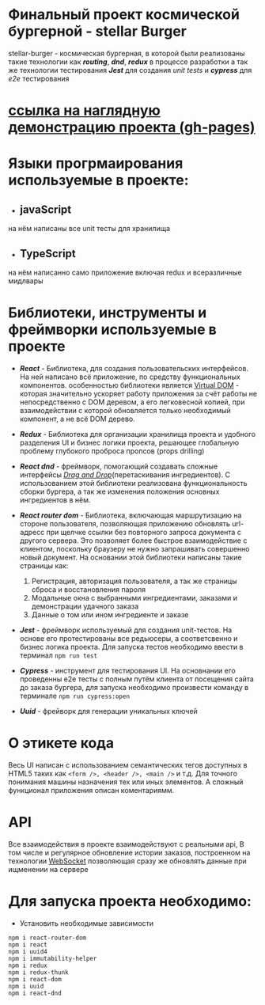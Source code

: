 # Финальный проект космической бургерной - stellar Burger
 stellar-burger - космическая бургерная, в которой были реализованы такие технологии как ***routing***, ***dnd***, ***redux*** в процессе разработки а так же технологии тестирования ***Jest*** для создания *unit tests* и ***cypress*** для *e2e* тестирования

# [ссылка на наглядную демонстрацию проекта (gh-pages)](https://gutardanya.github.io/react-stellar-burger/)
# Языки прогрмаирования используемые в проекте:
 + ## javaScript
  на нём написаны все unit тесты для хранилища
 + ## TypeScript
 на нём написанно само приложение включая redux и всеразличные мидлвары
  # Библиотеки, инструменты и фреймворки используемые в проекте
+ ***React*** - Библиотека, для создания пользовательских интерфейсов. На ней написано всё приложение, по средству функциональных компонентов. особенностью библиотеки является [ Virtual DOM](https://habr.com/ru/articles/256965/) - которая значительно ускоряет работу приложения за счёт работы не непосредственно с DOM деревом, а его легковесной копией, при взаимодействии с которой обновляется только необходимый компонент, а не всё DOM дерево.
  
+ ***Redux*** - Библиотека для организации хранилища проекта и удобного разделения UI и бизнес логики проекта, решающее глобальную проблему глубокого проброса пропсов (props drilling)

+ ***React dnd*** - фреймворк, помогающий создавать сложные интерфейсы *[Drag and Drop](https://ru.wikipedia.org/wiki/Drag-and-drop)*(перетаскивания ингредиентов). С использованием этой библиотеки реализована функциональность сборки бургера, а так же изменения положения основных ингредиентов в нём.

+ ***React router dom*** - Библиотека, включающая маршрутизацию на стороне пользователя, позволяющая приложению обновлять url-адресс при щелчке ссылки без повторного запроса документа с другого сервера. Это позволяет более быстрое взаимодействие с клиентом, поскольку браузеру не нужно запрашивать совершенно новый документ. На основании этой библиотеки написаны такие страницы как: 
  1) Регистрация, авторизация пользователя, а так же страницы сброса и восстановления пароля
  2) Модальные окна с выбранными ингредиентами, заказами и демонстрации удачного заказа
  3) Данные о том или ином ингредиенте и заказе

+ ***Jest*** - фреймворк используемый для создания unit-тестов. На основе его протестированы все редьюсеры, а соответсвенно и бизнес логика проекта. Для запуска тестов необходимо ввести в терминал ```npm run test```

+ ***Cypress*** - инструмент для тестирования UI. На основнании его проведенны e2e тесты с полным путём клиента от посещения сайта до заказа бургера, для запуска необходимо произвести команду в терминале ```npm run cypress:open```

+ ***Uuid*** - фрейворк для генерации уникальных ключей

# О этикете кода

Весь UI написан с использованием семантических тегов доступных в HTML5 таких как ```<form />, <header />, <main />``` и т.д. Для точного понимания машины назначения тех или иных элементов. А сложный функционал приложения описан коментариямм.

# API

Все взаимодействия в проекте взаимодействуют с реальными api, В том числе и регулярное обновление истории заказов, построенном на технологии [WebSocket](https://ru.hexlet.io/blog/posts/chto-takoe-websocket-i-kak-oni-voobsche-rabotayut) позволяющая сразу же обновлять данные при ищменении на сервере

# Для запуска проекта необходимо:
* Установить необходимые зависимости
```
npm i react-router-dom
npm i react
npm i uuid4
npm i immutability-helper
npm i redux
npm i redux-thunk
npm i react-dom
npm i uuid
npm i react-dnd
```
